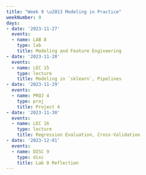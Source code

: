 ```yaml
---
title: "Week 9 \u2013 Modeling in Practice"
weekNumber: 9
days:
- date: '2023-11-27'
  events:
  - name: LAB 8
    type: lab
    title: Modeling and Feature Engineering
- date: '2023-11-28'
  events:
  - name: LEC 15
    type: lecture
    title: Modeling in `sklearn`, Pipelines
- date: '2023-11-29'
  events:
  - name: PROJ 4
    type: proj
    title: Project 4
- date: '2023-11-30'
  events:
  - name: LEC 16
    type: lecture
    title: Regression Evaluation, Cross-Validation
- date: '2023-12-01'
  events:
  - name: DISC 9
    type: disc
    title: Lab 8 Reflection
---
```

